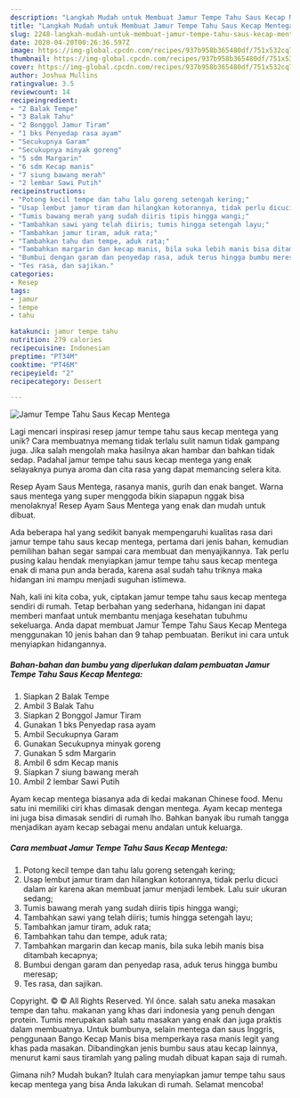 ```yaml
---
description: "Langkah Mudah untuk Membuat Jamur Tempe Tahu Saus Kecap Mentega Anti Gagal"
title: "Langkah Mudah untuk Membuat Jamur Tempe Tahu Saus Kecap Mentega Anti Gagal"
slug: 2248-langkah-mudah-untuk-membuat-jamur-tempe-tahu-saus-kecap-mentega-anti-gagal
date: 2020-04-20T00:26:36.597Z
image: https://img-global.cpcdn.com/recipes/937b958b365480df/751x532cq70/jamur-tempe-tahu-saus-kecap-mentega-foto-resep-utama.jpg
thumbnail: https://img-global.cpcdn.com/recipes/937b958b365480df/751x532cq70/jamur-tempe-tahu-saus-kecap-mentega-foto-resep-utama.jpg
cover: https://img-global.cpcdn.com/recipes/937b958b365480df/751x532cq70/jamur-tempe-tahu-saus-kecap-mentega-foto-resep-utama.jpg
author: Joshua Mullins
ratingvalue: 3.5
reviewcount: 14
recipeingredient:
- "2 Balak Tempe"
- "3 Balak Tahu"
- "2 Bonggol Jamur Tiram"
- "1 bks Penyedap rasa ayam"
- "Secukupnya Garam"
- "Secukupnya minyak goreng"
- "5 sdm Margarin"
- "6 sdm Kecap manis"
- "7 siung bawang merah"
- "2 lembar Sawi Putih"
recipeinstructions:
- "Potong kecil tempe dan tahu lalu goreng setengah kering;"
- "Usap lembut jamur tiram dan hilangkan kotorannya, tidak perlu dicuci dalam air karena akan membuat jamur menjadi lembek. Lalu suir ukuran sedang;"
- "Tumis bawang merah yang sudah diiris tipis hingga wangi;"
- "Tambahkan sawi yang telah diiris; tumis hingga setengah layu;"
- "Tambahkan jamur tiram, aduk rata;"
- "Tambahkan tahu dan tempe, aduk rata;"
- "Tambahkan margarin dan kecap manis, bila suka lebih manis bisa ditambah kecapnya;"
- "Bumbui dengan garam dan penyedap rasa, aduk terus hingga bumbu meresap;"
- "Tes rasa, dan sajikan."
categories:
- Resep
tags:
- jamur
- tempe
- tahu

katakunci: jamur tempe tahu 
nutrition: 279 calories
recipecuisine: Indonesian
preptime: "PT34M"
cooktime: "PT46M"
recipeyield: "2"
recipecategory: Dessert

---
```



![Jamur Tempe Tahu Saus Kecap Mentega](https://img-global.cpcdn.com/recipes/937b958b365480df/751x532cq70/jamur-tempe-tahu-saus-kecap-mentega-foto-resep-utama.jpg)

Lagi mencari inspirasi resep jamur tempe tahu saus kecap mentega yang unik? Cara membuatnya memang tidak terlalu sulit namun tidak gampang juga. Jika salah mengolah maka hasilnya akan hambar dan bahkan tidak sedap. Padahal jamur tempe tahu saus kecap mentega yang enak selayaknya punya aroma dan cita rasa yang dapat memancing selera kita.

Resep Ayam Saus Mentega, rasanya manis, gurih dan enak banget. Warna saus mentega yang super menggoda bikin siapapun nggak bisa menolaknya! Resep Ayam Saus Mentega yang enak dan mudah untuk dibuat.

Ada beberapa hal yang sedikit banyak mempengaruhi kualitas rasa dari jamur tempe tahu saus kecap mentega, pertama dari jenis bahan, kemudian pemilihan bahan segar sampai cara membuat dan menyajikannya. Tak perlu pusing kalau hendak menyiapkan jamur tempe tahu saus kecap mentega enak di mana pun anda berada, karena asal sudah tahu triknya maka hidangan ini mampu menjadi suguhan istimewa.


Nah, kali ini kita coba, yuk, ciptakan jamur tempe tahu saus kecap mentega sendiri di rumah. Tetap berbahan yang sederhana, hidangan ini dapat memberi manfaat untuk membantu menjaga kesehatan tubuhmu sekeluarga. Anda dapat membuat Jamur Tempe Tahu Saus Kecap Mentega menggunakan 10 jenis bahan dan 9 tahap pembuatan. Berikut ini cara untuk menyiapkan hidangannya.

<!--inarticleads1-->

##### Bahan-bahan dan bumbu yang diperlukan dalam pembuatan Jamur Tempe Tahu Saus Kecap Mentega:

1. Siapkan 2 Balak Tempe
1. Ambil 3 Balak Tahu
1. Siapkan 2 Bonggol Jamur Tiram
1. Gunakan 1 bks Penyedap rasa ayam
1. Ambil Secukupnya Garam
1. Gunakan Secukupnya minyak goreng
1. Gunakan 5 sdm Margarin
1. Ambil 6 sdm Kecap manis
1. Siapkan 7 siung bawang merah
1. Ambil 2 lembar Sawi Putih


Ayam kecap mentega biasanya ada di kedai makanan Chinese food. Menu satu ini memiliki ciri khas dimasak dengan mentega. Ayam kecap mentega ini juga bisa dimasak sendiri di rumah lho. Bahkan banyak ibu rumah tangga menjadikan ayam kecap sebagai menu andalan untuk keluarga. 

<!--inarticleads2-->

##### Cara membuat Jamur Tempe Tahu Saus Kecap Mentega:

1. Potong kecil tempe dan tahu lalu goreng setengah kering;
1. Usap lembut jamur tiram dan hilangkan kotorannya, tidak perlu dicuci dalam air karena akan membuat jamur menjadi lembek. Lalu suir ukuran sedang;
1. Tumis bawang merah yang sudah diiris tipis hingga wangi;
1. Tambahkan sawi yang telah diiris; tumis hingga setengah layu;
1. Tambahkan jamur tiram, aduk rata;
1. Tambahkan tahu dan tempe, aduk rata;
1. Tambahkan margarin dan kecap manis, bila suka lebih manis bisa ditambah kecapnya;
1. Bumbui dengan garam dan penyedap rasa, aduk terus hingga bumbu meresap;
1. Tes rasa, dan sajikan.


Copyright. © © All Rights Reserved. Yıl önce. salah satu aneka masakan tempe dan tahu. makanan yang khas dari indonesia yang penuh dengan protein. Tumis merupakan salah satu masakan yang enak dan juga praktis dalam membuatnya. Untuk bumbunya, selain mentega dan saus Inggris, penggunaan Bango Kecap Manis bisa memperkaya rasa manis legit yang khas pada masakan. Dibandingkan jenis bumbu saus atau kecap lainnya, menurut kami saus tiramlah yang paling mudah dibuat kapan saja di rumah. 

Gimana nih? Mudah bukan? Itulah cara menyiapkan jamur tempe tahu saus kecap mentega yang bisa Anda lakukan di rumah. Selamat mencoba!
